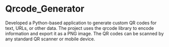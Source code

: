 # Qrcode_Generator
Developed a Python-based application to generate custom QR codes for text, URLs, or other data. The project uses the qrcode library to encode information and export it as a PNG image. The QR codes can be scanned by any standard QR scanner or mobile device.
